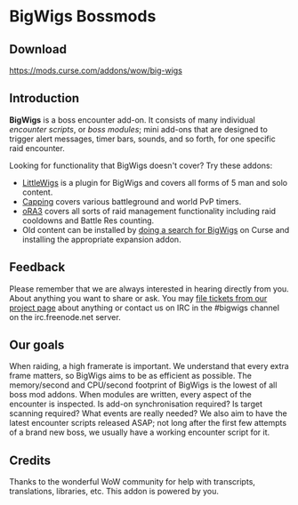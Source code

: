# BigWigs Bossmods

## Download
https://mods.curse.com/addons/wow/big-wigs

## Introduction

**BigWigs** is a boss encounter add-on. It consists of many individual _encounter scripts_, or _boss modules_; mini add-ons that are designed to trigger alert messages, timer bars, sounds, and so forth, for one specific raid encounter.

Looking for functionality that BigWigs doesn't cover? Try these addons:
* [LittleWigs](https://mods.curse.com/addons/wow/little-wigs) is a plugin for BigWigs and covers all forms of 5 man and solo content.
* [Capping](https://mods.curse.com/addons/wow/capping-bg-timers) covers various battleground and world PvP timers.
* [oRA3](https://mods.curse.com/addons/wow/ora3) covers all sorts of raid management functionality including raid cooldowns and Battle Res counting.
* Old content can be installed by [doing a search for BigWigs](https://mods.curse.com/search?search=bigwigs&submit-search=Submit) on Curse and installing the appropriate expansion addon.

## Feedback
Please remember that we are always interested in hearing directly from you. About anything you want to share or ask. You may [file tickets from our project page](https://github.com/BigWigsMods/BigWigs/issues) about anything or contact us on IRC in the #bigwigs channel on the irc.freenode.net server.

## Our goals
When raiding, a high framerate is important. We understand that every extra frame matters, so BigWigs aims to be as efficient as possible. The memory/second and CPU/second footprint of BigWigs is the lowest of all boss mod addons.
When modules are written, every aspect of the encounter is inspected. Is add-on synchronisation required? Is target scanning required? What events are really needed? 
We also aim to have the latest encounter scripts released ASAP; not long after the first few attempts of a brand new boss, we usually have a working encounter script for it.

## Credits
Thanks to the wonderful WoW community for help with transcripts, translations, libraries, etc. This addon is powered by you.
